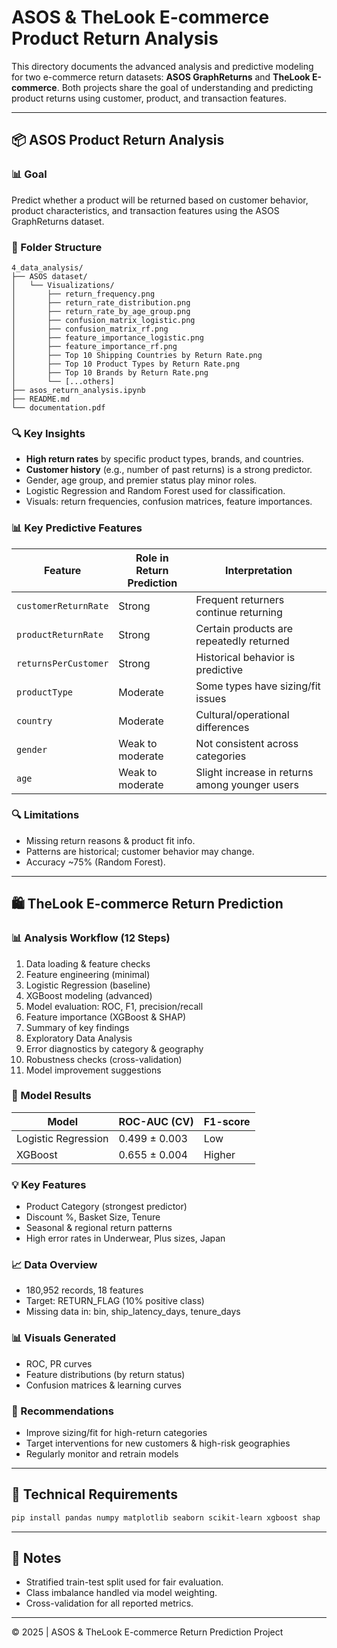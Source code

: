 
# ASOS & TheLook E-commerce Product Return Analysis

This directory documents the advanced analysis and predictive modeling for two e-commerce return datasets: **ASOS GraphReturns** and **TheLook E-commerce**. Both projects share the goal of understanding and predicting product returns using customer, product, and transaction features.

---

## 📦 ASOS Product Return Analysis

### 📊 Goal
Predict whether a product will be returned based on customer behavior, product characteristics, and transaction features using the ASOS GraphReturns dataset.

### 📂 Folder Structure
```
4_data_analysis/
├── ASOS dataset/
│   └── Visualizations/
│       ├── return_frequency.png
│       ├── return_rate_distribution.png
│       ├── return_rate_by_age_group.png
│       ├── confusion_matrix_logistic.png
│       ├── confusion_matrix_rf.png
│       ├── feature_importance_logistic.png
│       ├── feature_importance_rf.png
│       ├── Top 10 Shipping Countries by Return Rate.png
│       ├── Top 10 Product Types by Return Rate.png
│       ├── Top 10 Brands by Return Rate.png
│       └── [...others]
├── asos_return_analysis.ipynb
├── README.md
└── documentation.pdf

```
### 🔍 Key Insights

- **High return rates** by specific product types, brands, and countries.
- **Customer history** (e.g., number of past returns) is a strong predictor.
- Gender, age group, and premier status play minor roles.
- Logistic Regression and Random Forest used for classification.
- Visuals: return frequencies, confusion matrices, feature importances.


### 📊 Key Predictive Features

| **Feature**             | **Role in Return Prediction** | **Interpretation**                                 |
|-------------------------|-------------------------------|----------------------------------------------------|
| `customerReturnRate`    | Strong                        | Frequent returners continue returning              |
| `productReturnRate`     | Strong                        | Certain products are repeatedly returned           |
| `returnsPerCustomer`    | Strong                        | Historical behavior is predictive                  |
| `productType`           | Moderate                      | Some types have sizing/fit issues                  |
| `country`               | Moderate                      | Cultural/operational differences                   |
| `gender`                | Weak to moderate              | Not consistent across categories                   |
| `age`                   | Weak to moderate              | Slight increase in returns among younger users     |


### 🔍 Limitations
- Missing return reasons & product fit info.
- Patterns are historical; customer behavior may change.
- Accuracy ~75% (Random Forest).

---

## 🛍️ TheLook E-commerce Return Prediction

### 📊 Analysis Workflow (12 Steps)
1. Data loading & feature checks
2. Feature engineering (minimal)
3. Logistic Regression (baseline)
4. XGBoost modeling (advanced)
5. Model evaluation: ROC, F1, precision/recall
6. Feature importance (XGBoost & SHAP)
7. Summary of key findings
8. Exploratory Data Analysis
9. Error diagnostics by category & geography
10. Robustness checks (cross-validation)
11. Model improvement suggestions

### 🎯 Model Results
| Model              | ROC-AUC (CV) | F1-score |
|-------------------|--------------|----------|
| Logistic Regression | 0.499 ± 0.003 | Low      |
| XGBoost            | 0.655 ± 0.004 | Higher   |

### 💡 Key Features
- Product Category (strongest predictor)
- Discount %, Basket Size, Tenure
- Seasonal & regional return patterns
- High error rates in Underwear, Plus sizes, Japan

### 📈 Data Overview
- 180,952 records, 18 features
- Target: RETURN_FLAG (10% positive class)
- Missing data in: bin, ship_latency_days, tenure_days

### 📊 Visuals Generated
- ROC, PR curves
- Feature distributions (by return status)
- Confusion matrices & learning curves

### 💼 Recommendations
- Improve sizing/fit for high-return categories
- Target interventions for new customers & high-risk geographies
- Regularly monitor and retrain models

---

## 🔧 Technical Requirements

```bash
pip install pandas numpy matplotlib seaborn scikit-learn xgboost shap
```

---

## 📝 Notes

- Stratified train-test split used for fair evaluation.
- Class imbalance handled via model weighting.
- Cross-validation for all reported metrics.

---

© 2025 | ASOS & TheLook E-commerce Return Prediction Project
